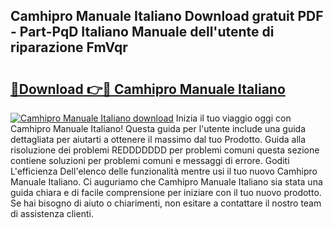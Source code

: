 ## Camhipro Manuale Italiano Download gratuit PDF - Part-PqD Italiano Manuale dell'utente di riparazione FmVqr

# <h2><a href="http://dfc3gt.blite.top/?on=Camhipro+Manuale+Italiano">🔗Download 👉🔴 Camhipro Manuale Italiano</a></h2>

[![Camhipro Manuale Italiano download](https://i.imgur.com/lujVjoI.png)](http://dfc3gt.blite.top/?on=Camhipro+Manuale+Italiano)
Inizia il tuo viaggio oggi con Camhipro Manuale Italiano! Questa guida per l'utente include una guida dettagliata per aiutarti a ottenere il massimo dal tuo Prodotto. Guida alla risoluzione dei problemi REDDDDDDD per problemi comuni questa sezione contiene soluzioni per problemi comuni e messaggi di errore. Goditi L'efficienza Dell'elenco delle funzionalità mentre usi il tuo nuovo Camhipro Manuale Italiano. Ci auguriamo che Camhipro Manuale Italiano sia stata una guida chiara e di facile comprensione per iniziare con il tuo nuovo prodotto. Se hai bisogno di aiuto o chiarimenti, non esitare a contattare il nostro team di assistenza clienti.

